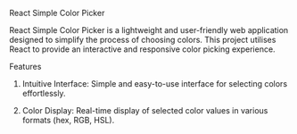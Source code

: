 React Simple Color Picker

React Simple Color Picker is a lightweight and user-friendly web application designed to simplify the process of choosing colors. This project utilises React to provide an interactive and responsive color picking experience.

Features
1. Intuitive Interface: Simple and easy-to-use interface for selecting colors effortlessly.

2. Color Display: Real-time display of selected color values in various formats (hex, RGB, HSL).
